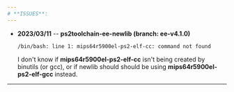 ```yaml
---
# **ISSUES**:
---
```


+ **2023/03/11** -- **ps2toolchain-ee-newlib (branch: ee-v4.1.0)**

    ```
    /bin/bash: line 1: mips64r5900el-ps2-elf-cc: command not found
    ```
    I don't know if **mips64r5900el-ps2-elf-cc** isn't being created by
    binutils (or gcc), or if newlib should should be using
    **mips64r5900el-ps2-elf-gcc** instead.
    &nbsp;  

---
